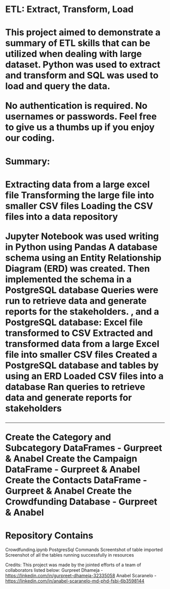 <h1>ETL: Extract, Transform, Load<h1>
This project aimed to demonstrate a summary of ETL skills that can be utilized when dealing with large dataset. Python was used to extract and transform and SQL was used to load and query the data.

No authentication is required. No usernames or passwords. Feel free to give us a thumbs up if you enjoy our coding. 

<h1>Summary:<h1>
Extracting data from a large excel file 
Transforming the large file into smaller CSV files
Loading the CSV files into a data  repository

Jupyter Notebook was used writing in Python using Pandas
A database schema  using an Entity Relationship Diagram (ERD) was created.
Then implemented the schema in a PostgreSQL database
Queries were run to retrieve data and generate reports for the stakeholders.
, and a PostgreSQL database:
Excel file transformed to CSV
Extracted and transformed data from a large Excel file into smaller CSV files
Created a PostgreSQL database and tables by using an ERD
Loaded CSV files into a database
Ran queries to retrieve data and generate reports for stakeholders

----------------------------------

Create the Category and Subcategory DataFrames - Gurpreet & Anabel
Create the Campaign DataFrame - Gurpreet & Anabel
Create the Contacts DataFrame - Gurpreet & Anabel
Create the Crowdfunding Database - Gurpreet & Anabel

# Repository Contains

Crowdfunding.ipynb
PostgresSql Commands
Screentshot of table imported
Screenshot of all the tables running successfully in resources

  
Credits:
This project was made by the jointed efforts of a team of collaborators listed below:
Gurpreet Dhameja  - https://linkedin.com/in/gurpreet-dhameja-32335058
Anabel Scaranelo - https://linkedin.com/in/anabel-scaranelo-md-phd-fsbi-6b3598144
